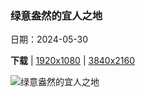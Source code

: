 ### 绿意盎然的宜人之地

日期：2024-05-30

**下载**  |  [1920x1080](https://cn.bing.com/th?id=OHR.YorkshireDalesNP_ZH-CN0775378262_1920x1080.jpg)  |  [3840x2160](https://cn.bing.com/th?id=OHR.YorkshireDalesNP_ZH-CN0775378262_UHD.jpg)

![绿意盎然的宜人之地](https://cn.bing.com/th?id=OHR.YorkshireDalesNP_ZH-CN0775378262_1920x1080.jpg "冈纳塞德，斯韦尔代尔，约克郡谷地国家公园，英格兰 (© Derek Croucher/Alamy Stock Photo)")

